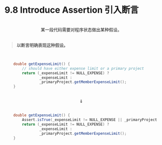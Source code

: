 # 9.8 Introduce Assertion 引入断言

<br>

<center>某一段代码需要对程序状态做出某种假设。</center>

<br>

> **以断言明确表现这种假设。**

<br>

```java
    double getExpenseLimit() {
        // should have either expense limit or a primary project
        return (_expenseLimit != NULL_EXPENSE) ?
                _expenseLimit :
                _primaryProject.getMemberExpenseLimit();
    }
```

<br>

<center>⇓</center>

<br>

```java
    double getExpenseLimit() {
        Assert.isTrue(_expenseLimit != NULL_EXPENSE || _primaryProject != null);
        return (_expenseLimit != NULL_EXPENSE) ?
                _expenseLimit :
                _primaryProject.getMemberExpenseLimit();
    }
```

<br>

